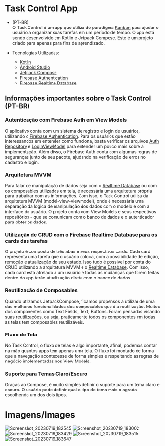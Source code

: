 
# Task Control App

- (PT-BR) <br>
O Task Control é um app que utiliza do paradigma <a href="https://pt.wikipedia.org/wiki/Kanban"> Kanban</a> para ajudar o usuário a organizar suas tarefas em um período de tempo. O app está sendo desenvolvido em Kotlin e Jetpack Compose.
Este é um projeto criado para apenas para fins de aprendizado.  

- Tecnologias Utilizadas:
  - <a href = "https://kotlinlang.org/">Kotlin</a>
  - <a href = "https://developer.android.com/studio">Android Studio</a>
  - <a href = "https://developer.android.com/jetpack/compose?hl=pt-br">Jetpack Compose</a>
  - <a href="https://firebase.google.com/docs/auth?hl=pt-br">Firebase Authentication</a>
  - <a href="https://firebase.google.com/docs/database?hl=pt-br">Firebase Realtime Database</a>

## Informações importantes sobre o Task Control (PT-BR)
 
### Autenticação com Firebase Auth em View Models

O aplicativo conta com um sistema de registro e login de usuários, utilizando o <a href="https://firebase.google.com/docs/auth?hl=pt-br">Firebase Authentication</a>. Para os usuários que estão interessandos em entender como funciona, basta verificar os arquivos <a href= ""> Auth Repository</a> e <a href= "" >LoginViewModel</a> para entender um pouco mais sobre a implementação. Além disso, o Firebase Auth conta com algumas regras de seguranças junto de seu pacote, ajudando na verificação de erros no cadastro e login.

### Arquitetura MVVM 

Para falar de manipulação de dados seja com o <a href="https://firebase.google.com/docs/database?hl=pt-br">Realtime Database</a> ou com os composables utilizados em tela, é necessária uma arquitetura própria para trabalhar com as informações. Com isso, o Task Control utiliza da arquitetura MVVM (model-view-viewmodel), onde é necessária uma separação da logica de manipulação dos dados com o modelo e com a interface do usuário. O projeto conta com View Models e seus respectivos repositórios - que se comunicam com o banco de dados e o autenticador para obter os dados. 

### Utilização de CRUD com o Firebase Realtime Database para os cards das tarefas

O projeto é composto de três abas e seus respectivos cards. Cada card representa uma tarefa que o usuário coloca, com a possibilidade de edição, remoção e atualização de seu estado. Isso tudo é possivel por conta do CRUD utilizando a arquitetura MVVM e o <a href="https://firebase.google.com/docs/database?hl=pt-br">Realtime Database</a>. Com isso, cada card está atrelado a um usuário e todas as mudanças que forem feitas dentro do app terão atualização direta com o banco de dados.


### Reutilização de Composables

Quando utlizamos JetpackCompose, ficamos propensos a utilizar de uma das melhores funcionalidades dos composables que é a reutilização. Muitos dos componentes como Text Fields, Text, Buttons. Foram pensados visando suas reutilizações, ou seja, praticamente todos os componentes em todas as telas tem composables reutilizáveis. 

### Fluxo de Tela

No Task Control, o fluxo de telas é algo importante, afinal, podemos contar na mão quantos apps tem apenas uma tela. O fluxo foi montado de forma que a navegação acontecesse de forma simples e respeitando as regras de negócio implementadas nos View Models.

### Suporte para Temas Claro/Escuro

Graças ao Compose, é muito simples definir o suporte para um tema claro e escuro. O usuário pode definir qual o tipo de tema mais o agrada escolhendo um dos dois tipos.

# Imagens/Images
![Screenshot_20230719_182545](https://github.com/N0stalgiaUltra/TaskControlApp/assets/53880840/66a6d6b9-b257-4816-a60c-8983a51b1fb0)
![Screenshot_20230719_183002](https://github.com/N0stalgiaUltra/TaskControlApp/assets/53880840/0a6986e4-94da-467d-ba67-c2b6fbb70dc9)
![Screenshot_20230719_183429](https://github.com/N0stalgiaUltra/TaskControlApp/assets/53880840/3346d892-5b5b-42bb-95cf-ea2bc0723a07)
![Screenshot_20230719_183515](https://github.com/N0stalgiaUltra/TaskControlApp/assets/53880840/1fabcab9-a327-4252-9861-7b38f0e65dfa)
![Screenshot_20230719_183647](https://github.com/N0stalgiaUltra/TaskControlApp/assets/53880840/b54086fa-0790-4add-83d3-3a036d14c2c8)

